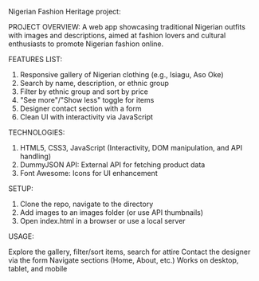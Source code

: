 Nigerian Fashion Heritage project:

PROJECT OVERVIEW: 
A web app showcasing traditional Nigerian outfits with images and descriptions, aimed at fashion lovers and cultural enthusiasts to promote Nigerian fashion online.

FEATURES LIST:
1. Responsive gallery of Nigerian clothing (e.g., Isiagu, Aso Oke)
2. Search by name, description, or ethnic group
3. Filter by ethnic group and sort by price
4. "See more"/"Show less" toggle for items
5. Designer contact section with a form
6. Clean UI with interactivity via JavaScript

TECHNOLOGIES:
1. HTML5, CSS3, JavaScript (Interactivity, DOM manipulation, and API handling)
2. DummyJSON API: External API for fetching product data
3. Font Awesome: Icons for UI enhancement


SETUP:

1. Clone the repo, navigate to the directory 
2. Add images to an images folder (or use API thumbnails)
3. Open index.html in a browser or use a local server

USAGE:

Explore the gallery, filter/sort items, search for attire
Contact the designer via the form
Navigate sections (Home, About, etc.)
Works on desktop, tablet, and mobile